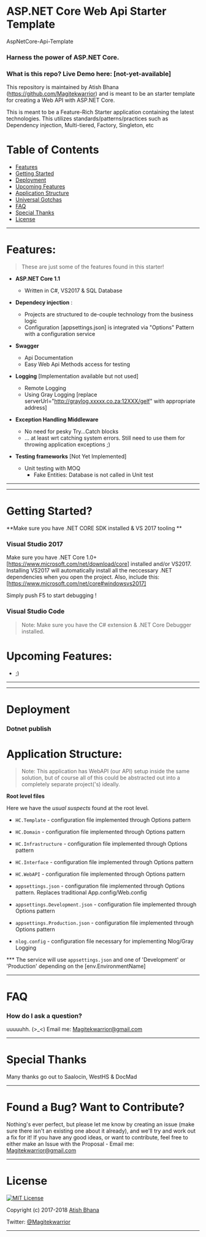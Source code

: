# ASP.NET Core Web Api Starter Template

AspNetCore-Api-Template

### Harness the power of ASP.NET Core.

### What is this repo? Live Demo here: [not-yet-available]

This repository is maintained by Atish Bhana (https://github.com/Magitekwarrior) and is meant to be an starter template
for creating a Web API with ASP.NET Core. 

This is meant to be a Feature-Rich Starter application containing the latest technologies.
This utilizes standards/patterns/practices such as Dependency injection, Multi-tiered, Factory, Singleton, etc

# Table of Contents

* [Features](#features)
* [Getting Started](#getting-started)
* [Deployment](#deployment)
* [Upcoming Features](#upcoming-features)
* [Application Structure](#application-structure)
* [Universal Gotchas](#universal-gotchas)
* [FAQ](#faq---also-check-out-the-faq-issues-label)
* [Special Thanks](#special-thanks)
* [License](#license)

---

# Features:

> These are just some of the features found in this starter!

- **ASP.NET Core 1.1**
  - Written in C#, VS2017 & SQL Database

- **Dependecy injection** :
  - Projects are structured to de-couple technology from the business logic
  - Configuration [appsettings.json] is integrated via "Options" Pattern with a configuration service

- **Swagger**
  - Api Documentation
  - Easy Web Api Methods access for testing

- **Logging** [Implementation available but not used]
  - Remote Logging
  - Using Gray Logging [replace serverUrl="http://graylog.xxxxx.co.za:12XXX/gelf" with appropriate address]

- **Exception Handling Middleware**
  - No need for pesky Try...Catch blocks 
  - ... at least wrt catching system errors. Still need to use them for throwing application exceptions ;)

- **Testing frameworks** [Not Yet Implemented]
  - Unit testing with MOQ
    - Fake Entities: Database is not called in Unit test


----

----
  
# Getting Started?

**Make sure you have .NET CORE SDK  installed & VS 2017 tooling **

### Visual Studio 2017

Make sure you have .NET Core 1.0+ [https://www.microsoft.com/net/download/core] installed and/or VS2017.
Installing VS2017 will automatically install all the neccessary .NET dependencies when you open the project.
Also, include this: [https://www.microsoft.com/net/core#windowsvs2017]

Simply push F5 to start debugging !

### Visual Studio Code

> Note: Make sure you have the C# extension & .NET Core Debugger installed.

# Upcoming Features:

-  ;) 

----

----

# Deployment

### Dotnet publish


# Application Structure:

> Note: This application has WebAPI (our API) setup inside the same solution, but of course all of this 
could be abstracted out into a completely separate project('s) ideally. 

**Root level files** 

Here we have the *usual suspects* found at the root level.

- `HC.Template`         - configuration file implemented through Options pattern
- `HC.Domain`           - configuration file implemented through Options pattern
- `HC.Infrastructure`   - configuration file implemented through Options pattern
- `HC.Interface`        - configuration file implemented through Options pattern
- `HC.WebAPI`           - configuration file implemented through Options pattern

- `appsettings.json`             - configuration file implemented through Options pattern. Replaces traditional App.config/Web.config
- `appsettings.Development.json` - configuration file implemented through Options pattern
- `appsettings.Production.json`  - configuration file implemented through Options pattern

- `nlog.config`         - configuration file necessary for implementing Nlog/Gray Logging

*** The service will use `appsettings.json` and one of 'Development' or 'Production' depending on the [env.EnvironmentName]

----
 
# FAQ

### How do I ask a question?

uuuuuhh. (>_<)
Email me: Magitekwarrior@gmail.com

----

# Special Thanks

Many thanks go out to Saalocin, WestHS & DocMad

----
 
# Found a Bug? Want to Contribute?

Nothing's ever perfect, but please let me know by creating an issue (make sure there isn't an existing one about it already), and we'll try and work out a fix for it! If you have any good ideas, or want to contribute, feel free to either make an Issue with the Proposal - Email me: Magitekwarrior@gmail.com

----

# License

[![MIT License](https://img.shields.io/badge/license-MIT-blue.svg?style=flat)](/LICENSE) 

Copyright (c) 2017-2018 [Atish Bhana](https://github.com/Magitekwarrior)

Twitter: [@Magitekwarrior](http://twitter.com/Magitekwarrior)

----

